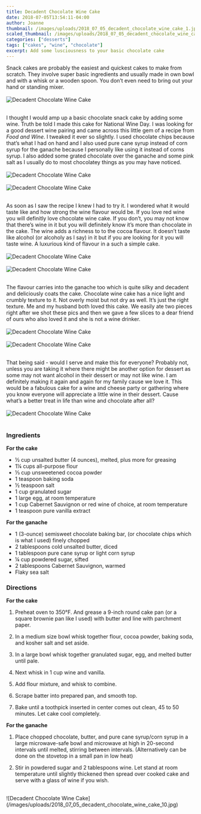 ```yaml
---
title: Decadent Chocolate Wine Cake
date: 2018-07-05T13:54:11-04:00
author: Joanne
thumbnail: /images/uploads/2018_07_05_decadent_chocolate_wine_cake_1.jpg
scaled_thumbnail: /images/uploads/2018_07_05_decadent_chocolate_wine_cake_0.jpg
categories: ["desserts"]
tags: ["cakes", "wine", "chocolate"]
excerpt: Add some lusciousness to your basic chocolate cake
---
```


Snack cakes are probably the easiest and quickest cakes to make from scratch. They involve super basic ingredients and usually made in own bowl and with a whisk or a wooden spoon. You don’t even need to bring out your hand or standing mixer.
</br>
</br>
![Decadent Chocolate Wine Cake](/images/uploads/2018_07_05_decadent_chocolate_wine_cake_2.jpg)
</br>
</br>

I thought I would amp up a basic chocolate snack cake by adding some wine. Truth be told I made this cake for National Wine Day. I was looking for a good dessert wine pairing and came across this little gem of a recipe from _Food and Wine_. I tweaked it ever so slightly. I used chocolate chips because that’s what I had on hand and I also used pure cane syrup instead of corn syrup for the ganache because I personally like using it instead of corns syrup. I also added some grated chocolate over the ganache and some pink salt as I usually do to most chocolatey things as you may have noticed.
</br>
</br>
![Decadent Chocolate Wine Cake](/images/uploads/2018_07_05_decadent_chocolate_wine_cake_3.jpg)
</br>
</br>
![Decadent Chocolate Wine Cake](/images/uploads/2018_07_05_decadent_chocolate_wine_cake_4.jpg)
</br>
</br>

As soon as I saw the recipe I knew I had to try it. I wondered what it would taste like and how strong the wine flavour would be. If you love red wine you will definitly love chocolate wine cake. If you don’t, you may not know that there’s wine in it but you will definitely know it’s more than chocolate in the cake. The wine adds a richness to to the cocoa flavour. It doesn’t taste like alcohol (or alcoholy as I say) in it but if you are looking for it you will taste wine. A luxurious kind of flavour in a such a simple cake.
</br>
</br>
![Decadent Chocolate Wine Cake](/images/uploads/2018_07_05_decadent_chocolate_wine_cake_5.jpg)
</br>
</br>
![Decadent Chocolate Wine Cake](/images/uploads/2018_07_05_decadent_chocolate_wine_cake_6.jpg)
</br>
</br>

The flavour carries into the ganache too which is quite silky and decadent and deliciously coats the cake. Chocolate wine cake has a nice light and crumbly texture to it. Not overly moist but not dry as well. It’s just the right texture. Me and my husband both loved this cake. We easily ate two pieces right after we shot these pics and then we gave a few slices to a dear friend of ours who also loved it and she is not a wine drinker.
</br>
</br>
![Decadent Chocolate Wine Cake](/images/uploads/2018_07_05_decadent_chocolate_wine_cake_7.jpg)
</br>
</br>
![Decadent Chocolate Wine Cake](/images/uploads/2018_07_05_decadent_chocolate_wine_cake_8.jpg)
</br>
</br>

That being said - would I serve and make this for everyone? Probably not, unless you are taking it where there might be another option for dessert as some may not want alcohol in their dessert or may not like wine. I am definitely making it again and again for my family cause we love it. This would be a fabulous cake for a wine and cheese party or gathering where you know everyone will appreciate a little wine in their dessert. Cause what’s a better treat in life than wine and chocolate after all?
</br>
</br>
![Decadent Chocolate Wine Cake](/images/uploads/2018_07_05_decadent_chocolate_wine_cake_9.jpg)
</br>
</br>

### Ingredients

__For the cake__

* &frac12; cup unsalted butter (4 ounces), melted, plus more for greasing
* 1&frac14; cups all-purpose flour
* &frac13; cup unsweetened cocoa powder
* 1 teaspoon baking soda
* &frac12; teaspoon salt
* 1 cup granulated sugar
* 1 large egg, at room temperature
* 1 cup Cabernet Sauvignon or red wine of choice, at room temperature
* 1 teaspoon pure vanilla extract

__For the ganache__

* 1 (3-ounce) semisweet chocolate baking bar, (or chocolate chips which is what I used) finely chopped
* 2 tablespoons cold unsalted butter, diced
* 1 tablespoon pure cane syrup or light corn syrup
* &frac14; cup powdered sugar, sifted
* 2 tablespoons Cabernet Sauvignon, warmed
* Flaky sea salt

### Directions
__For the cake__

1. Preheat oven to 350°F. And grease a 9-inch round cake pan (or a square brownie pan like I used) with butter and line with parchment paper. 

2. In a medium size bowl whisk together flour, cocoa powder, baking soda, and kosher salt and set aside.

3. In a large bowl whisk together granulated sugar, egg, and melted butter until pale.

4. Next whisk in 1 cup wine and vanilla.

5. Add flour mixture, and whisk to combine.

6. Scrape batter into prepared pan, and smooth top.

7. Bake until a toothpick inserted in center comes out clean, 45 to 50 minutes. Let cake cool completely.

__For the ganache__

1. Place chopped chocolate, butter, and pure cane syrup/corn syrup in a large microwave-safe bowl and microwave at high in 20-second intervals until melted, stirring between intervals. (Alternatively can be done on the stovetop in a small pan in low heat)

1. Stir in powdered sugar and 2 tablespoons wine. Let stand at room temperature until slightly thickened then spread over cooked cake and serve with a glass of wine if you wish.

</br>
![Decadent Chocolate Wine Cake](/images/uploads/2018_07_05_decadent_chocolate_wine_cake_10.jpg)
